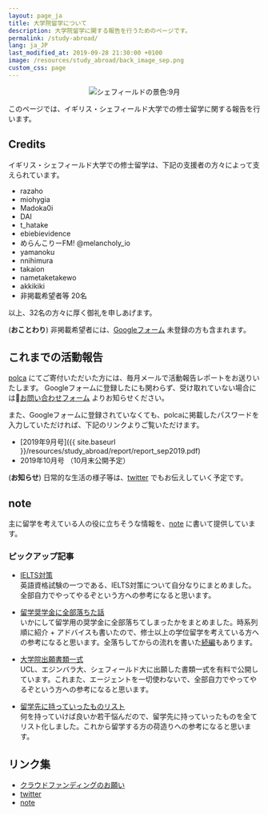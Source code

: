 ```yaml
---
layout: page_ja
title: 大学院留学について
description: 大学院留学に関する報告を行うためのページです。
permalink: /study-abroad/
lang: ja_JP
last_modified_at: 2019-09-28 21:30:00 +0100
image: /resources/study_abroad/back_image_sep.png
custom_css: page  
---
```


<div style="text-align: center;">
    <img style="border: none; padding: none;" src="{{ site.baseurl }}/resources/study_abroad/back_image_sep.png" alt="シェフィールドの景色:9月" style="width: 700px;"/>
</div>

このページでは、イギリス・シェフィールド大学での修士留学に関する報告を行います。  

## Credits  
イギリス・シェフィールド大学での修士留学は、下記の支援者の方々によって支えられています。   

* razaho    
* miohygia    
* Madoka0i  
* DAI  
* t_hatake  
* ebiebievidence  
* めらんこりーFM! @melancholy_io  
* yamanoku  
* nnihimura  
* takaion  
* nametaketakewo  
* akkikiki
* 非掲載希望者等 20名  

以上、32名の方々に厚く御礼を申しあげます。  

(**おことわり**) 非掲載希望者には、[Googleフォーム](https://forms.gle/r8dstQV33Ep3d55NA) 未登録の方も含まれます。


## これまでの活動報告  
[polca](https://polca.jp/projects/I3kvZaRxh8R) にてご寄付いただいた方には、毎月メールで活動報告レポートをお送りいたします。
Googleフォームに登録したにも関わらず、受け取れていない場合には[お問い合わせフォーム](https://gucci-j.github.io/contact/) よりお知らせください。  

また、Googleフォームに登録されていなくても、polcaに掲載したパスワードを入力していただければ、下記のリンクよりご覧いただけます。  

* [2019年9月号]({{ site.baseurl }}/resources/study_abroad/report/report_sep2019.pdf)  
* 2019年10月号 （10月末公開予定）  


(**お知らせ**) 日常的な生活の様子等は、[twitter](https://twitter.com/_gucciiiii) でもお伝えしていく予定です。

## note  
主に留学を考えている人の役に立ちそうな情報を、[note](https://note.mu/_gucciiiii) に書いて提供しています。  


### ピックアップ記事  
* [IELTS対策](https://note.mu/_gucciiiii/n/nc2a210affadf)  
英語資格試験の一つである、IELTS対策について自分なりにまとめました。全部自力でやってやるぞという方への参考になると思います。  

* [留学奨学金に全部落ちた話](https://note.mu/_gucciiiii/n/n719fc658a21d)  
いかにして留学用の奨学金に全部落ちてしまったかをまとめました。時系列順に紹介 + アドバイスも書いたので、修士以上の学位留学を考えている方への参考になると思います。全落ちしてからの流れを書いた[続編](https://note.mu/_gucciiiii/n/n19ebbb1b401d)もあります。

* [大学院出願書類一式](https://note.mu/_gucciiiii/m/m09f79ed8d2ca)  
UCL、エジンバラ大、シェフィールド大に出願した書類一式を有料で公開しています。これまた、エージェントを一切使わないで、全部自力でやってやるぞという方への参考になると思います。

* [留学先に持っていったものリスト](https://note.mu/_gucciiiii/n/nd00780c1d3e7)  
何を持っていけば良いか若干悩んだので、留学先に持っていったものを全てリスト化しました。これから留学する方の荷造りへの参考になると思います。


## リンク集
* [クラウドファンディングのお願い](https://gucci-j.github.io/study-abroad/crowd-funding/)  
* [twitter](https://twitter.com/_gucciiiii)  
* [note](https://note.mu/_gucciiiii)
